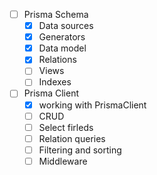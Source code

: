 - [ ] Prisma Schema
	- [x] Data sources
	- [x] Generators
	- [x] Data model
	- [x] Relations
	- [ ] Views
	- [ ] Indexes
- [ ] Prisma Client
	- [x] working with PrismaClient
	- [ ] CRUD
	- [ ] Select firleds
	- [ ] Relation queries
	- [ ] Filtering and sorting
	- [ ] Middleware